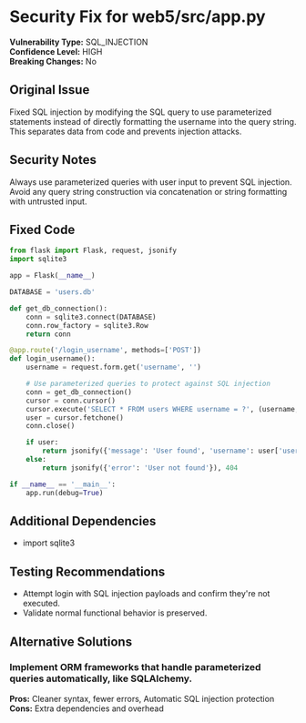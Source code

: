 # Security Fix for web5/src/app.py

**Vulnerability Type:** SQL_INJECTION  
**Confidence Level:** HIGH  
**Breaking Changes:** No

## Original Issue
Fixed SQL injection by modifying the SQL query to use parameterized statements instead of directly formatting the username into the query string. This separates data from code and prevents injection attacks.

## Security Notes
Always use parameterized queries with user input to prevent SQL injection. Avoid any query string construction via concatenation or string formatting with untrusted input.

## Fixed Code
```py
from flask import Flask, request, jsonify
import sqlite3

app = Flask(__name__)

DATABASE = 'users.db'

def get_db_connection():
    conn = sqlite3.connect(DATABASE)
    conn.row_factory = sqlite3.Row
    return conn

@app.route('/login_username', methods=['POST'])
def login_username():
    username = request.form.get('username', '')

    # Use parameterized queries to protect against SQL injection
    conn = get_db_connection()
    cursor = conn.cursor()
    cursor.execute('SELECT * FROM users WHERE username = ?', (username,))
    user = cursor.fetchone()
    conn.close()

    if user:
        return jsonify({'message': 'User found', 'username': user['username']})
    else:
        return jsonify({'error': 'User not found'}), 404

if __name__ == '__main__':
    app.run(debug=True)

```

## Additional Dependencies
- import sqlite3

## Testing Recommendations
- Attempt login with SQL injection payloads and confirm they're not executed.
- Validate normal functional behavior is preserved.

## Alternative Solutions

### Implement ORM frameworks that handle parameterized queries automatically, like SQLAlchemy.
**Pros:** Cleaner syntax, fewer errors, Automatic SQL injection protection
**Cons:** Extra dependencies and overhead

